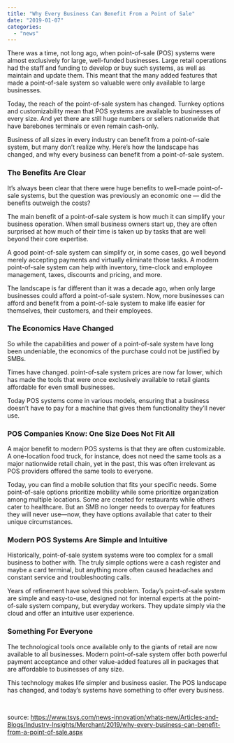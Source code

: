 ```yaml
---
title: "Why Every Business Can Benefit From a Point of Sale"
date: "2019-01-07"
categories: 
  - "news"
---
```


There was a time, not long ago, when point-of-sale (POS) systems were almost exclusively for large, well-funded businesses. Large retail operations had the staff and funding to develop or buy such systems, as well as maintain and update them. This meant that the many added features that made a point-of-sale system so valuable were only available to large businesses.

Today, the reach of the point-of-sale system has changed. Turnkey options and customizability mean that POS systems are available to businesses of every size. And yet there are still huge numbers or sellers nationwide that have barebones terminals or even remain cash-only.

Business of all sizes in every industry can benefit from a point-of-sale system, but many don’t realize why. Here’s how the landscape has changed, and why every business can benefit from a point-of-sale system.

### **The Benefits Are Clear**

It’s always been clear that there were huge benefits to well-made point-of-sale systems, but the question was previously an economic one — did the benefits outweigh the costs?

The main benefit of a point-of-sale system is how much it can simplify your business operation. When small business owners start up, they are often surprised at how much of their time is taken up by tasks that are well beyond their core expertise.

A good point-of-sale system can simplify or, in some cases, go well beyond merely accepting payments and virtually eliminate those tasks. A modern point-of-sale system can help with inventory, time-clock and employee management, taxes, discounts and pricing, and more.

The landscape is far different than it was a decade ago, when only large businesses could afford a point-of-sale system. Now, more businesses can afford and benefit from a point-of-sale system to make life easier for themselves, their customers, and their employees.

### **The Economics Have Changed**

So while the capabilities and power of a point-of-sale system have long been undeniable, the economics of the purchase could not be justified by SMBs.

Times have changed. point-of-sale system prices are now far lower, which has made the tools that were once exclusively available to retail giants affordable for even small businesses.

Today POS systems come in various models, ensuring that a business doesn’t have to pay for a machine that gives them functionality they’ll never use.

### **POS Companies Know: One Size Does Not Fit All**

A major benefit to modern POS systems is that they are often customizable. A one-location food truck, for instance, does not need the same tools as a major nationwide retail chain, yet in the past, this was often irrelevant as POS providers offered the same tools to everyone.

Today, you can find a mobile solution that fits your specific needs. Some point-of-sale options prioritize mobility while some prioritize organization among multiple locations. Some are created for restaurants while others cater to healthcare. But an SMB no longer needs to overpay for features they will never use—now, they have options available that cater to their unique circumstances.

### **Modern POS Systems Are Simple and Intuitive**

Historically, point-of-sale system systems were too complex for a small business to bother with. The truly simple options were a cash register and maybe a card terminal, but anything more often caused headaches and constant service and troubleshooting calls.

Years of refinement have solved this problem. Today’s point-of-sale system are simple and easy-to-use, designed not for internal experts at the point-of-sale system company, but everyday workers. They update simply via the cloud and offer an intuitive user experience.

### **Something For Everyone**

The technological tools once available only to the giants of retail are now available to all businesses. Modern point-of-sale system offer both powerful payment acceptance and other value-added features all in packages that are affordable to businesses of any size.

This technology makes life simpler and business easier. The POS landscape has changed, and today’s systems have something to offer every business.

 

source: https://www.tsys.com/news-innovation/whats-new/Articles-and-Blogs/Industry-Insights/Merchant/2019/why-every-business-can-benefit-from-a-point-of-sale.aspx
